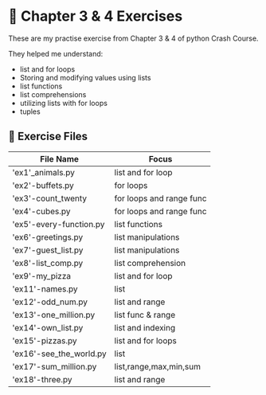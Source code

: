 # 🧪 Chapter 3 & 4 Exercises

These are my practise exercise from Chapter 3 & 4 of python Crash Course.

They helped me understand:

- list and for loops
- Storing and modifying values using lists
- list functions
- list comprehensions
- utilizing lists with for loops
- tuples



## 📂 Exercise Files

| File Name               | Focus                    |
| ----------------------- | ------------------------ |
| 'ex1'\_animals.py       | list and for loop        |
| 'ex2'-buffets.py        | for loops                |
| 'ex3'-count_twenty      | for loops and range func |
| 'ex4'-cubes.py          | for loops and range func |
| 'ex5'-every-function.py | list functions           |
| 'ex6'-greetings.py      | list manipulations       |
| 'ex7'-guest_list.py     | list manipulations       |
| 'ex8'-list_comp.py      | list comprehension       |
| 'ex9'-my_pizza          | list and for loop        |
| 'ex11'-names.py         | list                     |
| 'ex12'-odd_num.py       | list and range           |
| 'ex13'-one_million.py   | list func & range        |
| 'ex14'-own_list.py      | list and indexing        |
| 'ex15'-pizzas.py        | list and for loops       |
| 'ex16'-see_the_world.py | list                     |
| 'ex17'-sum_million.py   | list,range,max,min,sum   |
| 'ex18'-three.py         | list and range           |
